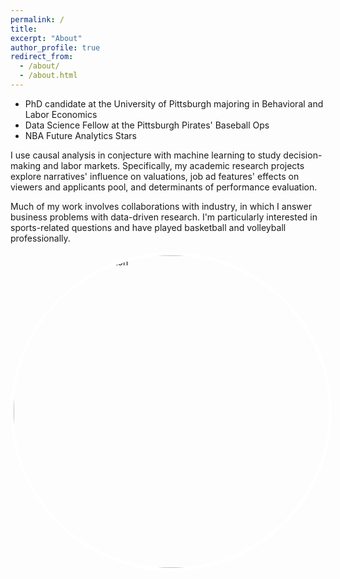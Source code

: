 ```yaml
---
permalink: /
title:
excerpt: "About"
author_profile: true
redirect_from: 
  - /about/
  - /about.html
---
```


- PhD candidate at the University of Pittsburgh majoring in Behavioral and Labor Economics
- Data Science Fellow at the Pittsburgh Pirates' Baseball Ops
- NBA Future Analytics Stars

I use causal analysis in conjecture with machine learning to study decision-making and labor markets. Specifically, my academic research projects explore narratives' influence on valuations, job ad features' effects on viewers and applicants pool, and determinants of performance evaluation. 

Much of my work involves collaborations with industry, in which I answer business problems with data-driven research. I'm particularly interested in sports-related questions and have played basketball and volleyball professionally. 

<img src="images/IMG_20200716_135538.jpg" alt="Jenny Lake, Grand Teton" style="width: 800px; height: 500px;border: 5px solid white; border-radius: 50%;"/>
